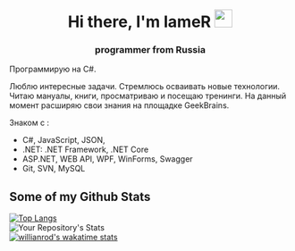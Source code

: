 <h1 align="center">Hi there, I'm lameR
<img src="https://github.com/blackcater/blackcater/raw/main/images/Hi.gif" height="32"/></h1>
<h3 align="center">programmer from Russia</h3>

Программирую на C#. 

Люблю интересные задачи. Стремлюсь осваивать новые технологии. Читаю мануалы, книги, просматриваю и посещаю тренинги. На данный момент расширяю свои знания на площадке GeekBrains.

Знаком с :
- C#,
JavaScript,
JSON,
- .NET:
.NET Framework,
.NET Core
- ASP.NET, 
WEB API, 
WPF,
WinForms,
Swagger
- Git,
SVN,
MySQL


## Some of my Github Stats
[![Top Langs](https://github-readme-stats.vercel.app/api/top-langs/?username=lameRER&layout=compact)](https://github.com/anuraghazra/github-readme-stats)
<br />
![Your Repository's Stats](https://github-readme-stats.vercel.app/api?username=lamerer&show_icons=true)
<br />
[![willianrod's wakatime stats](https://github-readme-stats.vercel.app/api/wakatime?username=lamerer)](https://github.com/anuraghazra/github-readme-stats)

<!---
lameRER/lameRER is a ✨ special ✨ repository because its `README.md` (this file) appears on your GitHub profile.
You can click the Preview link to take a look at your changes.
--->
